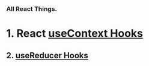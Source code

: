 ### All React Things.

# 1. React [useContext Hooks](./useContext.md)

## 2. [useReducer Hooks](./userReducer.md)
